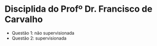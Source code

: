 # Disciplida do Profº Dr. Francisco de Carvalho

- Questão 1: não supervisionada
- Questão 2: supervisionada
